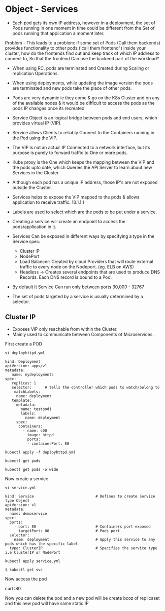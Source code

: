 # Object - Services 

- Each pod gets its own IP address, however in a deployment, the set of Pods running in one moment in time could be different from the Set of pods running that application a moment later. 

Problem - This leads to a problem: if some set of Pods (Call them backends) provides functionality to other pods ('call them frontend") inside your cluster, how do the frontends find out and keep track of which IP address to connect to, So that the frontend Can use the backend part of the workload?


- When using RC, pods are terminated and Created during Scaling or replication Operations.
- When using deployments, while updating the image version the pods are terminated and new pods take the place of other pods.
- Pods are very dynamic ie they come & go on the K8s Cluster and on any of the available nodes & it would be difficult to access the pods as the pods IP changes once its recreated
- Service Object is an logical bridge between pods and end users, which provides virtual IP (VIP). 
- Service allows Clients to reliably Connect to the Containers running in the Pod using the VIP. 
- The VIP is not an actual IP Connected to a network interface, but its purpose is purely to forward traffic to One or more pods. 
- Kube proxy is the One which keeps the mapping between the VIP and the pods upto date, which Queries the API Server to learn about new Services in the Cluster

- Although each pod has a unique IP address, those IP's are not exposed outside the Cluster.
- Services helps to expose the VIP mapped to the pods & allows application to receive traffic. 10.1.1.1
- Labels are used to select which are the pods to be put under a service.
- Creating a service will create an endpoint to access the pods/application in it.

- Services Can be exposed in different ways by specifying a type in the Service spec:
    - Cluster IP
    - NodePort
    - Load Balancer: Created by cloud Providers that will route external traffic to every node on the Nodeport. (eg. ELB on AWS) 
    - Headless → Creates several endpoints that are used to produce DNS Records. Each DNS record is bound to a Pod. 
- By default It Service Can run only between ports 30,000 - 32767
- The set of pods targeted by a service is usually determined by a selector.

## Cluster IP 
- Exposes VIP only reachable from within the Cluster.
- Mainly used to communicate between Components of Microservices.

First create a POD

```
vi deployhttpd.yml
```

```
kind: Deployment
apiVersion: apps/v1
metadata:
   name: mydeployments
spec:
   replicas: 1
   selector:      # tells the controller which pods to watch/belong to
    matchLabels:
     name: deployment
   template:
     metadata:
       name: testpod1
       labels:
         name: deployment
     spec:
      containers:
        - name: c00
          image: httpd
          ports:
          - containerPort: 80
```

```
kubectl apply -f deployhttpd.yml

kubectl get pods

kubectl get pods -o wide
```

Now create a service 

```
vi service.yml
```

```
kind: Service                            # Defines to create Service type Object
apiVersion: v1
metadata:
  name: demoservice
spec:
  ports:
    - port: 80                           # Containers port exposed
      targetPort: 80                     # Pods port
  selector:
    name: deployment                     # Apply this service to any pods which has the specific label
  type: ClusterIP                        # Specifies the service type i.e ClusterIP or NodePort
```

```
kubectl apply service.yml

$ kubectl get svc
```

Now access the pod

curl <ip-address>:80

Now you can delete the pod and a new pod will be create bcoz of replicaset and this new pod will have same static IP

